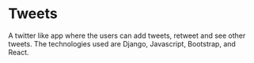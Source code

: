 # Tweets
A twitter like app where the users can add tweets, retweet and see other tweets. The technologies used are Django, Javascript, Bootstrap, and React.
